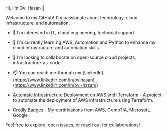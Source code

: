 Hi, I’m Ovi Hasan 👋

Welcome to my GitHub! I'm passionate about technology, cloud infrastructure, and automation.

- 👀 I’m interested in IT, cloud engineering, technical support.
- 🌱 I’m currently learning AWS, Automation and Python to enhance my cloud infrastructure and automation skills.
- 💞️ I’m looking to collaborate on open-source cloud projects, infrastructure-as-code.
- 📫 You can reach me through my [LinkedIn](https://www.linkedin.com/in/ovihasan](https://www.linkedin.com/in/ovi-hasan/)

- [Automate Infrastructure Deployment on AWS with Terraform](https://github.com/ovhasan167/AWS-CLI-Automation) - A project to automate the deployment of AWS infrastructure using Terraform.
- [Credly Badges](https://www.credly.com/users/ovi-hasan.5fa91b14) - My certifications from AWS, CompTIA, Microsoft, Google

Feel free to explore, open issues, or reach out for collaborations!


<!---
ovhasan167/ovhasan167 is a ✨ special ✨ repository because its `README.md` (this file) appears on your GitHub profile.
You can click the Preview link to take a look at your changes.
--->
